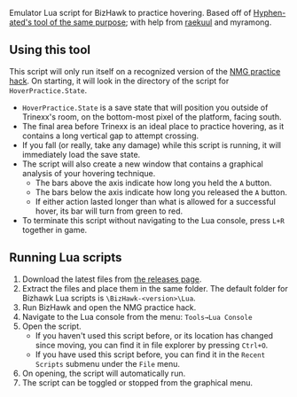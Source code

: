 Emulator Lua script for BizHawk to practice hovering. Based off of [Hyphen-ated's tool of the same purpose](https://github.com/Hyphen-ated/HoverPractice); with help from [raekuul](https://github.com/raekuul) and myramong.

## Using this tool
This script will only run itself on a recognized version of the [NMG practice hack](https://milde.no/lttp/). On starting, it will look in the directory of the script for `HoverPractice.State`.

* `HoverPractice.State` is a save state that will position you outside of Trinexx's room, on the bottom-most pixel of the platform, facing south.
* The final area before Trinexx is an ideal place to practice hovering, as it contains a long vertical gap to attempt crossing.
* If you fall (or really, take any damage) while this script is running, it will immediately load the save state.
* The script will also create a new window that contains a graphical analysis of your hovering technique.
   * The bars above the axis indicate how long you held the `A` button.
   * The bars below the axis indicate how long you released the `A` button.
   * If either action lasted longer than what is allowed for a successful hover, its bar will turn from green to red.
* To terminate this script without navigating to the Lua console, press `L+R` together in game.

## Running Lua scripts
1. Download the latest files from [the releases page](https://github.com/fatmanspanda/EmuHoverPractice/releases).
1. Extract the files and place them in the same folder. The default folder for Bizhawk Lua scripts is `\BizHawk-<version>\Lua`.
1. Run BizHawk and open the NMG practice hack.
1. Navigate to the Lua console from the menu: `Tools→Lua Console`
1. Open the script.
   * If you haven't used this script before, or its location has changed since moving, you can find it in file explorer by pressing `Ctrl+O`.
   * If you have used this script before, you can find it in the `Recent Scripts` submenu under the `File` menu.
1. On opening, the script will automatically run.
1. The script can be toggled or stopped from the graphical menu.
